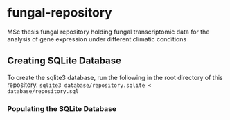 # fungal-repository
MSc thesis fungal repository holding fungal transcriptomic data for the analysis of gene expression under different climatic conditions

## Creating SQLite Database
To create the sqlite3 database, run the following in the root directory of this repository.
```sqlite3 database/repository.sqlite < database/repository.sql```

### Populating the SQLite Database